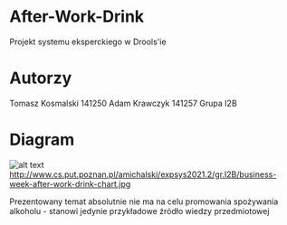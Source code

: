 # After-Work-Drink
Projekt systemu eksperckiego w Drools'ie
# Autorzy
Tomasz Kosmalski 141250
Adam Krawczyk 141257
Grupa I2B
# Diagram
![alt text](http://www.cs.put.poznan.pl/amichalski/expsys2021.2/gr.I2B/business-week-after-work-drink-chart.jpg)
http://www.cs.put.poznan.pl/amichalski/expsys2021.2/gr.I2B/business-week-after-work-drink-chart.jpg

Prezentowany temat absolutnie nie ma na celu promowania spożywania alkoholu - stanowi jedynie przykładowe źródło wiedzy przedmiotowej
